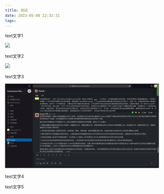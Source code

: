```yaml
---
title: 测试
date: 2023-05-08 22:32:31
tags:
---
```


text文字1

![](file:///Users/Administrator/Documents/程序学习/我的程序/我的博客/source/_posts/记录-有关AI_2023-05-04-/AI.jpg?msec=1683556489000)

text文字2

![](/Users/Administrator/Documents/程序学习/我的程序/我的博客/source/_posts/记录-有关AI_2023-05-04-/AI.jpg)

text文字3

![](记录-有关AI_2023-05-04-/AI.jpg)

text文字4

text文字5
